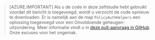 > [AZURE.IMPORTANT]
    Als u de code in deze zelfstudie hebt gebruikt voordat dit bericht is toegevoegd, wordt u verzocht de code opnieuw te downloaden.  Er is namelijk aan de map `PolicyAuthHelpers` een oplossing toegevoegd voor een Onvoldoende geheugen-uitzondering.  Meer informatie vindt u in [deze pull-aanvraag in GitHub](https://github.com/AzureADQuickStarts/B2C-WebApp-OpenIdConnect-DotNet/pull/4). Onze excuses voor het ongemak.


<!--HONumber=Jun16_HO2-->


